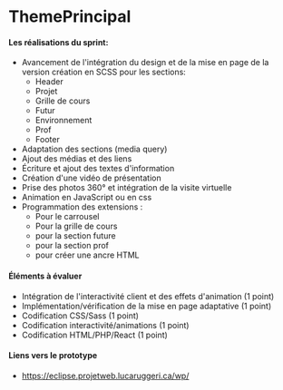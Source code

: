 # ThemePrincipal
 
#### Les réalisations du sprint:
- Avancement de l'intégration du design et de la mise en page de la version création en SCSS pour les sections:
    - Header
    - Projet
    - Grille de cours
    - Futur
    - Environnement
    - Prof
    - Footer
 - Adaptation des sections (media query)
 - Ajout des médias et des liens
 - Écriture et ajout des textes d'information
 - Création d'une vidéo de présentation
 - Prise des photos 360° et intégration de la visite virtuelle
 - Animation en JavaScript ou en css
 - Programmation des extensions :
    - Pour le carrousel
    - Pour la grille de cours
    - pour la section future
    - pour la section prof
    - pour créer une ancre HTML

#### Éléments à évaluer
- Intégration de l'interactivité client et des effets d'animation (1 point) 
- Implémentation/vérification de la mise en page adaptative (1 point) 
- Codification CSS/Sass (1 point) 
- Codification interactivité/animations (1 point) 
- Codification HTML/PHP/React (1 point)

#### Liens vers le prototype
- https://eclipse.projetweb.lucaruggeri.ca/wp/
